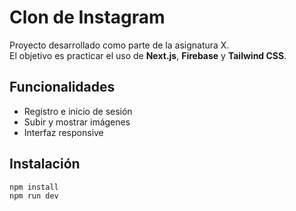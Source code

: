 # Clon de Instagram

Proyecto desarrollado como parte de la asignatura X.  
El objetivo es practicar el uso de **Next.js**, **Firebase** y **Tailwind CSS**.

## Funcionalidades
- Registro e inicio de sesión
- Subir y mostrar imágenes
- Interfaz responsive

## Instalación
```bash
npm install
npm run dev
